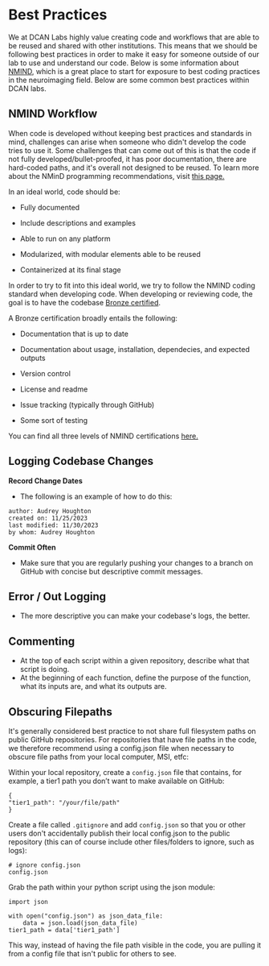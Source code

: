# Best Practices

We at DCAN Labs highly value creating code and workflows that are able to be reused and shared with other institutions. This means that we should be following best practices in order to make it easy for someone outside of our lab to use and understand our code. Below is some information about [NMIND](https://www.nature.com/articles/s41562-023-01647-0), which is a great place to start for exposure to best coding practices in the neuroimaging field. Below are some common best practices within DCAN labs.

## NMIND Workflow

When code is developed without keeping best practices and standards in mind, challenges can arise when someone who didn't develop the code tries to use it. Some challenges that can come out of this is that the code if not fully developed/bullet-proofed, it has poor documentation, there are hard-coded paths, and it's overall not designed to be reused. To learn more about the NMinD programming recommendations, visit [this page.](https://hackmd.io/fJjIxGqWQB-wGIYZlnk5wA)

In an ideal world, code should be:

* Fully documented

* Include descriptions and examples

* Able to run on any platform

* Modularized, with modular elements able to be reused

* Containerized at its final stage

In order to try to fit into this ideal world, we try to follow the NMIND coding standard when developing code. When developing or reviewing code, the goal is to have the codebase [Bronze certified](https://github.com/nmind/standards-checklist/blob/98344089a6a1c4bcf46b4e7b6b7e5fafba880d87/checklists/bronze.md). 

A Bronze certification broadly entails the following:

* Documentation that is up to date 

* Documentation about usage, installation, dependecies, and expected outputs 

* Version control

* License and readme

* Issue tracking (typically through GitHub)

* Some sort of testing 

You can find all three levels of NMIND certifications [here.](https://github.com/nmind/standards-checklist/tree/98344089a6a1c4bcf46b4e7b6b7e5fafba880d87)


## Logging Codebase Changes

**Record Change Dates**
- The following is an example of how to do this:
```
author: Audrey Houghton
created on: 11/25/2023
last modified: 11/30/2023
by whom: Audrey Houghton
```
**Commit Often**
- Make sure that you are regularly pushing your changes to a branch on GitHub with concise but descriptive commit messages.

## Error / Out Logging
- The more descriptive you can make your codebase's logs, the better.

## Commenting
- At the top of each script within a given repository, describe what that script is doing.
- At the beginning of each function, define the purpose of the function, what its inputs are, and what its outputs are.

## Obscuring Filepaths

It's generally considered best practice to not share full filesystem paths on public GitHub repositories. For repositories that have file paths in the code, we therefore recommend using a config.json file when necessary to obscure file paths from your local computer, MSI, etfc:

Within your local repository, create a `config.json` file that contains, for example, a tier1 path you don’t want to make available on GitHub:

```
{
"tier1_path": "/your/file/path"
}
```

Create a file called `.gitignore` and add `config.json` so that you or other users don't accidentally publish their local config.json to the public repository (this can of course include other files/folders to ignore, such as logs):

```
# ignore config.json
config.json
```

Grab the path within your python script using the json module:

```
import json

with open("config.json") as json_data_file:
    data = json.load(json_data_file)
tier1_path = data['tier1_path']
```

This way, instead of having the file path visible in the code, you are pulling it from a config file that isn't public for others to see.